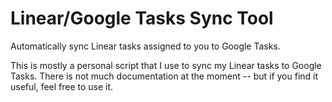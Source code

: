 # Linear/Google Tasks Sync Tool

Automatically sync Linear tasks assigned to you to Google Tasks.

This is mostly a personal script that I use to sync my Linear tasks to Google Tasks. There is not much documentation at the moment -- but if you find it useful, feel free to use it.